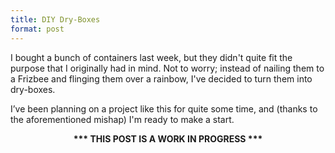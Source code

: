 ```yaml
---
title: DIY Dry-Boxes
format: post
---
```


I bought a bunch of containers last week, but they didn't quite fit the purpose that I originally had in mind. Not to worry; instead of nailing them to a Frizbee and flinging them over a rainbow, I've decided to turn them into dry-boxes.

I’ve been planning on a project like this for quite some time, and (thanks to the aforementioned mishap) I'm ready to make a start. 

<p>
<center>
<b>*** THIS POST IS A WORK IN PROGRESS ***<b>
</center>
</p>
